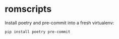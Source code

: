 # romscripts

Install poetry and pre-commit into a fresh virtualenv:

```
pip install poetry pre-commit
```
